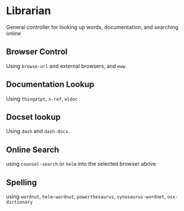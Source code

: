 # Librarian

General controller for looking up words, documentation, and searching online

## Browser Control
Using `browse-url` and external browsers, and `eww`

## Documentation Lookup
Using `thingatpt`, `x-ref`, `eldoc`

## Docset lookup
Using `dash` and `dash-docs`.

## Online Search
using `counsel-search` or `helm` into the selected browser above

## Spelling
using `wordnut`, `helm-wordnut`, `powerthesaurus`, `synosaurus-wordnet`,
`osx-dictionary`
